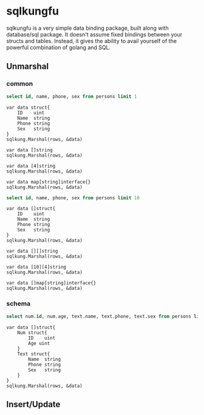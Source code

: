 # sqlkungfu

sqlkungfu is a very simple data binding package, built along with database/sql package. It doesn't assume fixed bindings between your structs and tables. Instead, it gives the ability to avail yourself of the powerful combination of golang and SQL.

## Unmarshal

### common

```sql
select id, name, phone, sex from persons limit 1
```

```golang
var data struct{
	ID    uint
	Name  string
	Phone string
	Sex   string
}
sqlkung.Marshal(rows, &data)

var data []string
sqlkung.Marshal(rows, &data)

var data [4]string
sqlkung.Marshal(rows, &data)

var data map[string]interface{}
sqlkung.Marshal(rows, &data)
```

```sql
select id, name, phone, sex from persons limit 10
```

```golang
var data []struct{
	ID    uint
	Name  string
	Phone string
	Sex   string
}
sqlkung.Marshal(rows, &data)

var data [][]string
sqlkung.Marshal(rows, &data)

var data [10][4]string
sqlkung.Marshal(rows, &data)

var data []map[string]interface{}
sqlkung.Marshal(rows, &data)
```

### schema

```sql
select num.id, num.age, text.name, text.phone, text.sex from persons limit 10
```

```golang
var data []struct{
	Num struct{
		ID    uint
		Age uint
	}
	Text struct{
		Name  string
		Phone string
		Sex   string
	}
}
sqlkung.Marshal(rows, &data)
```

## Insert/Update

